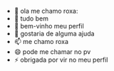 - 👋 ola me chamo roxa: 
- 👀 tudo bem
- 🌱 bem-vinho meu perfil
- 💞️  gostaria de alguma ajuda
- 📫  me chamo roxa  
- 😄  pode me chamar no pv
- ⚡  obrigada por vir no meu perfil

<!---
Roxa0908/Roxa0908 is a ✨ special ✨ repository because its `README.md` (this file) appears on your GitHub profile.
You can click the Preview link to take a look at your changes.
--->
